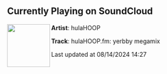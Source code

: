 ## Currently Playing on SoundCloud

[<img align="left" width="100" src="https://i1.sndcdn.com/artworks-sH3ab7HEn8pk0Kxh-l4MIHA-t500x500.jpg">](https://soundcloud.com/hulahoop-nyc/hulahoopfm-megamix-yerbby)

**Artist**: hulaHOOP 

**Track**: hulaHOOP.fm: yerbby megamix

Last updated at 08/14/2024 14:27
